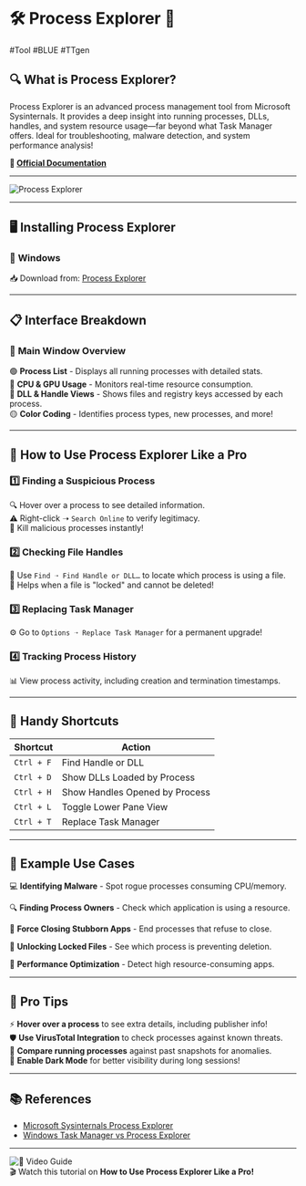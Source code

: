 # 🛠️ Process Explorer 🚀
#Tool #BLUE #TTgen 

## 🔍 What is Process Explorer?

Process Explorer is an advanced process management tool from Microsoft Sysinternals. It provides a deep insight into running processes, DLLs, handles, and system resource usage—far beyond what Task Manager offers. Ideal for troubleshooting, malware detection, and system performance analysis!

**🔗 [Official Documentation](https://docs.microsoft.com/en-us/sysinternals/downloads/process-explorer)**

---

![Process Explorer](https://ifconfig.dk/wp-content/uploads/2014/09/logo.png)

---

## 🖥️ Installing Process Explorer

### 🔹 **Windows**
📥 Download from: [Process Explorer](https://docs.microsoft.com/en-us/sysinternals/downloads/process-explorer)


---

## 📋 Interface Breakdown

### 📌 **Main Window Overview**
🟢 **Process List** - Displays all running processes with detailed stats.  
🔴 **CPU & GPU Usage** - Monitors real-time resource consumption.  
🔵 **DLL & Handle Views** - Shows files and registry keys accessed by each process.  
🟡 **Color Coding** - Identifies process types, new processes, and more!  

---

## 🔎 How to Use Process Explorer Like a Pro

### **1️⃣ Finding a Suspicious Process**
🔍 Hover over a process to see detailed information.  
⚠️ Right-click ➝ `Search Online` to verify legitimacy.  
🛑 Kill malicious processes instantly!  

### **2️⃣ Checking File Handles**
🔗 Use `Find ➝ Find Handle or DLL…` to locate which process is using a file.  
🚫 Helps when a file is "locked" and cannot be deleted!  

### **3️⃣ Replacing Task Manager**
⚙️ Go to `Options ➝ Replace Task Manager` for a permanent upgrade!  

### **4️⃣ Tracking Process History**
📊 View process activity, including creation and termination timestamps.  

---

## 🌟 Handy Shortcuts

| Shortcut      | Action                      |
|--------------|---------------------------|
| `Ctrl + F`   | Find Handle or DLL         |
| `Ctrl + D`   | Show DLLs Loaded by Process |
| `Ctrl + H`   | Show Handles Opened by Process |
| `Ctrl + L`   | Toggle Lower Pane View     |
| `Ctrl + T`   | Replace Task Manager       |

---

## 🎯 Example Use Cases

💻 **Identifying Malware** - Spot rogue processes consuming CPU/memory.

🔍 **Finding Process Owners** - Check which application is using a resource.

🔄 **Force Closing Stubborn Apps** - End processes that refuse to close.

📂 **Unlocking Locked Files** - See which process is preventing deletion.

🔧 **Performance Optimization** - Detect high resource-consuming apps.

---

## 🚀 Pro Tips

⚡ **Hover over a process** to see extra details, including publisher info!  
🛡️ **Use VirusTotal Integration** to check processes against known threats.  
🔬 **Compare running processes** against past snapshots for anomalies.  
📌 **Enable Dark Mode** for better visibility during long sessions!  

---

## 📚 References

- [Microsoft Sysinternals Process Explorer](https://docs.microsoft.com/en-us/sysinternals/downloads/process-explorer)
- [Windows Task Manager vs Process Explorer](https://www.howtogeek.com/401186/)

---

![🎥 Video Guide](https://www.youtube.com/watch?v=y2bNLCWHFNs)  
🎬 Watch this tutorial on **How to Use Process Explorer Like a Pro!**